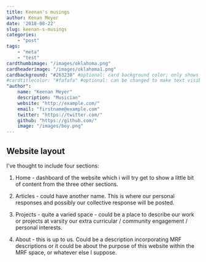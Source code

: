 ```yaml
---
title: Keenan's musings
author: Kenan Meyer
date: '2018-08-22'
slug: keenan-s-musings
categories:
    - "post"
tags:
    - "meta"
    - "test"
cardthumbimage: "/images/oklahoma.png"
cardheaderimage: "/images/oklahoma1.png"
cardbackground: "#263238" #optional: card background color; only shows when no image specified
#cardtitlecolor: "#fafafa" #optional: can be changed to make text visible over card image
"author":
    name: "Keenan Meyer"
    description: "Musician"
    website: "http://example.com/"
    email: "firstname@example.com"
    twitter: "https://twitter.com/"
    github: "https://github.com/"
    image: "/images/boy.png"
---
```


## Website layout

I've thought to include four sections:

1. Home - dashboard of the website which i will try get to show a little bit of content from the three other sections.

2. Articles - could have another name. This is where our personal responses and possibly our collective response will be posted.

3. Projects - quite a varied space - could be a place to describe our work or projects at varsity our extra curricular / community engagement / personal interests.

4. About - this is up to us. Could be a description incorporating MRF descriptions or it could be about the purpose of this website within the MRF space, or whatever else I suppose.